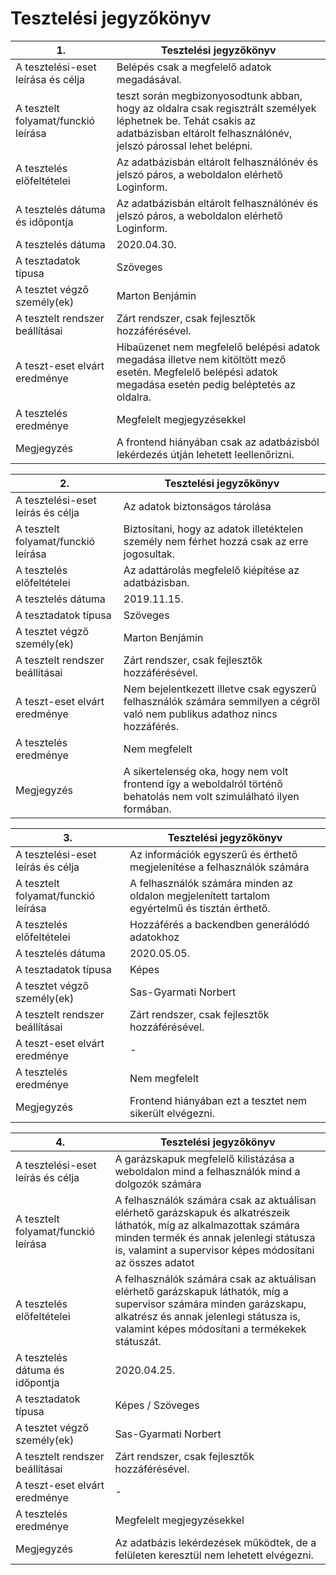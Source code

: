 # Tesztelési jegyzőkönyv

| 1. | Tesztelési jegyzőkönyv |
|----|----|
| A tesztelési-eset leírása és célja | Belépés csak a megfelelő adatok megadásával. |
| A tesztelt folyamat/funckió leírása | teszt során megbizonyosodtunk abban, hogy az oldalra csak regisztrált személyek léphetnek be. Tehát csakis az adatbázisban eltárolt felhasználónév, jelszó párossal lehet belépni.  |
| A tesztelés előfeltételei | Az adatbázisbán eltárolt felhasználónév és jelszó páros, a weboldalon elérhető Loginform. |
| A tesztelés dátuma és időpontja | Az adatbázisbán eltárolt felhasználónév és jelszó páros, a weboldalon elérhető Loginform. |
| A tesztelés dátuma | 2020.04.30. |
| A tesztadatok típusa | Szöveges |
| A tesztet végző személy(ek) | Marton Benjámin |
| A tesztelt rendszer beállításai | Zárt rendszer, csak fejlesztők hozzáférésével. |
| A teszt-eset elvárt eredménye | Hibaüzenet nem megfelelő belépési adatok megadása illetve nem kitöltött mező esetén. Megfelelő belépési adatok megadása esetén pedig beléptetés az oldalra. |
| A tesztelés eredménye | Megfelelt megjegyzésekkel |
| Megjegyzés | A frontend hiányában csak az adatbázisból lekérdezés útján lehetett leellenőrizni. |

| 2. | Tesztelési jegyzőkönyv |
|----|----|
| A tesztelési-eset leírás és célja | Az adatok biztonságos tárolása |
| A tesztelt folyamat/funckió leírása | Biztosítani, hogy az adatok illetéktelen személy nem férhet hozzá csak az erre jogosultak. |
| A tesztelés előfeltételei | Az adattárolás megfelelő kiépítése az adatbázisban. |
| A tesztelés dátuma | 2019.11.15. |
| A tesztadatok típusa | Szöveges |
| A tesztet végző személy(ek) | Marton Benjámin |
| A tesztelt rendszer beállításai | Zárt rendszer, csak fejlesztők hozzáférésével. |
| A teszt-eset elvárt eredménye | Nem bejelentkezett illetve csak egyszerű felhasználók számára semmilyen a cégről való nem publikus  adathoz nincs hozzáférés. |
| A tesztelés eredménye | Nem megfelelt |
| Megjegyzés | A sikertelenség oka, hogy  nem volt frontend így a weboldalról történő behatolás nem volt szimulálható ilyen formában. |

| 3. | Tesztelési jegyzőkönyv |
|----|----|
| A tesztelési-eset leírás és célja | Az információk egyszerű és érthető megjelenítése a felhasználók számára |
| A tesztelt folyamat/funckió leírása | A felhasználók számára minden az oldalon megjelenített tartalom egyértelmű és tisztán érthető. |
| A tesztelés előfeltételei | Hozzáférés a backendben generálódó adatokhoz |
| A tesztelés dátuma | 2020.05.05. |
| A tesztadatok típusa | Képes |
| A tesztet végző személy(ek) | Sas-Gyarmati Norbert |
| A tesztelt rendszer beállításai | Zárt rendszer, csak fejlesztők hozzáférésével. |
| A teszt-eset elvárt eredménye | - |
| A tesztelés eredménye | Nem megfelelt |
| Megjegyzés | Frontend hiányában ezt a tesztet nem sikerült elvégezni. |

| 4. | Tesztelési jegyzőkönyv |
|----|----|
| A tesztelési-eset leírás és célja | A garázskapuk megfelelő kilistázása a weboldalon mind a felhasználók mind a dolgozók számára |
| A tesztelt folyamat/funckió leírása | A felhasználók számára csak az aktuálisan elérhető garázskapuk és alkatrészeik láthatók, míg az alkalmazottak számára minden termék és annak jelenlegi státusza is, valamint a supervisor képes módosítani az összes adatot|
| A tesztelés előfeltételei | A felhasználók számára csak az aktuálisan elérhető garázskapuk láthatók, míg a supervisor számára minden garázskapu, alkatrész és annak jelenlegi státusza is, valamint képes módosítani a termékekek státuszát.  |
| A tesztelés dátuma és időpontja | 2020.04.25. |
| A tesztadatok típusa | Képes / Szöveges |
| A tesztet végző személy(ek) | Sas-Gyarmati Norbert |
| A tesztelt rendszer beállításai | Zárt rendszer, csak fejlesztők hozzáférésével. |
| A teszt-eset elvárt eredménye | - |
| A tesztelés eredménye | Megfelelt megjegyzésekkel |
| Megjegyzés | Az adatbázis lekérdezések működtek, de a felületen keresztül nem lehetett elvégezni. |
